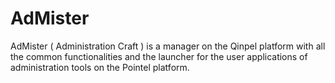 # AdMister

AdMister ( Administration Craft ) is a manager on the Qinpel platform with all the common functionalities and the launcher for the user applications of administration tools on the Pointel platform.
